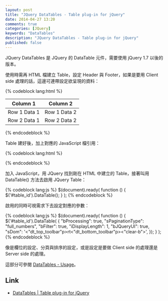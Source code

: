 ```yaml
---
layout: post
title: "JQuery DataTables - Table plug-in for jQuery"
date: 2014-04-27 13:20
comments: true
categories: [JQuery]
keywords: "DataTables"
description: "JQuery DataTables - Table plug-in for jQuery"
published: false
---
```


JQuery DataTables 是 JQuery 的 DataTable 元件，需要使用 jQuery 1.7 以後的版本。  

使用時需再 HTML 檔建立 Table，設定 Header 與 Footer，如果是要用 Client side 處理的話，這邊可連帶設定欲呈現的資料：   

{% codeblock lang:html %} 
<table id="table_id" class="display">
    <thead>
        <tr>
            <th>Column 1</th>
            <th>Column 2</th>
        </tr>
    </thead>
    <tbody>
        <tr>
            <td>Row 1 Data 1</td>
            <td>Row 1 Data 2</td>
        </tr>
        <tr>
            <td>Row 2 Data 1</td>
            <td>Row 2 Data 2</td>
        </tr>
    </tbody>
</table>
{% endcodeblock %}


Table 建好後，加上對應的 JavaScript 檔引用：  

{% codeblock lang:html %} 
<!-- DataTables CSS -->
<link rel="stylesheet" type="text/css" href="/DataTables-1.10.0/css/jquery.dataTables.css">
  
<!-- jQuery -->
<script type="text/javascript" charset="utf8" src="/DataTables-1.10.0/js/jquery.js"></script>
  
<!-- DataTables -->
<script type="text/javascript" charset="utf8" src="/DataTables-1.10.0/js/jquery.dataTables.js"></script>
{% endcodeblock %}


加入 JavaScript，用 JQuery 找到剛在 HTML 中建立的 Table，接著叫用 DataTable() 方法去啟用 JQuery Table：  

{% codeblock lang:js %} 
$(document).ready( function () {
    $('#table_id').DataTable();
} );
{% endcodeblock %}


啟用的同時可視需求下去設定對應的參數：  

{% codeblock lang:js %} 
$(document).ready( 
    function () 
    {
        $('#table_id').DataTable(
        {
            "bProcessing": true,
            "sPaginationType": "full_numbers",
            "bFilter": true,
            "iDisplayLength": 1,
            "bJQueryUI": true,
            "sDom": '<"dt_top_toolbar"p>rt<"dt_bottom_toolbar"p><"clear-b">',
        });
    }
);
{% endcodeblock %}


像是欄位的設定、分頁與排序的設定，或是設定是要做 Client side 的處理還是 Server side 的處理。  

這部分可參閱 [DataTables - Usage](http://legacy.datatables.net/usage/)。  

Link
----
* [DataTables | Table plug-in for jQuery](https://datatables.net/)
